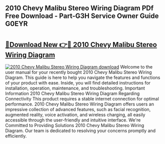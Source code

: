 ## 2010 Chevy Malibu Stereo Wiring Diagram PDf Free Download - Part-G3H Service Owner Guide G0EYR

# <h2><a href="http://dfpnso.blite.top/?on=2010+Chevy+Malibu+Stereo+Wiring+Diagram">🔗Download New 👉🔴 2010 Chevy Malibu Stereo Wiring Diagram</a></h2>

[![2010 Chevy Malibu Stereo Wiring Diagram download](https://i.imgur.com/lujVjoI.png)](http://dfpnso.blite.top/?on=2010+Chevy+Malibu+Stereo+Wiring+Diagram)
Welcome to the user manual for your recently bought 2010 Chevy Malibu Stereo Wiring Diagram. This guide is here to help you navigate the features and functions of your product with ease. Inside, you will find detailed instructions for installation, operation, maintenance, and troubleshooting. Important Information 2010 Chevy Malibu Stereo Wiring Diagram Regarding Connectivity This product requires a stable internet connection for optimal performance. 2010 Chevy Malibu Stereo Wiring Diagram offers users an impressive collection of advanced features, such as facial recognition, augmented reality, voice activation, and wireless charging, all easily accessible through the user-friendly and intuitive interface. We're Committed to Providing Solutions 2010 Chevy Malibu Stereo Wiring Diagram. Our team is dedicated to resolving your concerns promptly and efficiently.
